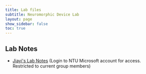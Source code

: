 ```yaml
---
title: Lab files
subtitle: Neuromorphic Device Lab
layout: page
show_sidebar: false
toc: true
---
```


## Lab Notes

* [Jiayi's Lab Notes](https://entuedu-my.sharepoint.com/:f:/g/personal/jiayi004_e_ntu_edu_sg/EumpEeYTNK9Dk9fcg-wJW94Bsaks6iMKTj-WWTwdnTTlzA?e=rTeIOF) (Login to NTU Microsoft account for access. Restricted to current group members)
